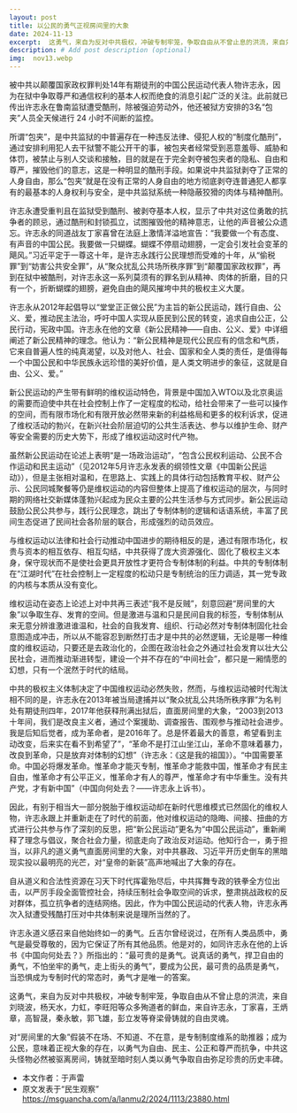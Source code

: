 ```yaml
---
layout: post
title: 以公民的勇气正视房间里的大象
date: 2024-11-13
excerpt:  这勇气，来自为反对中共极权，冲破专制牢笼，争取自由从不曾止息的洪流，来自刘晓波，杨天水，力虹，李旺阳等众多殉道者的鲜血，来自许志永，丁家喜，王炳章，高智晟，秦永敏，郭飞雄，彭立发等脊梁骨铸就的自由灵魂。
description: # Add post description (optional)
img:  nov13.webp
---
```


被中共以颠覆国家政权罪判处14年有期徒刑的中国公民运动代表人物许志永，因为在狱中争取尊严和通信权利的基本人权而绝食的消息引起广泛的关注。此前就已传出许志永在鲁南监狱遭受酷刑，除被强迫劳动外，他还被狱方安排的3名“包夹”人员全天候进行 24 小时不间断的监控。

所谓“包夹”，是中共监狱的中普遍存在一种违反法律、侵犯人权的“制度化酷刑”，通过安排利用犯人去干狱警不能公开干的事，被包夹者经常受到恶意羞辱、威胁和体罚，被禁止与别人交谈和接触，目的就是在于完全剥夺被包夹者的隐私、自由和尊严，摧毁他们的意志，这是一种明显的酷刑手段。如果说中共监狱剥夺了正常的人身自由，那么“包夹”就是在没有正常的人身自由的地方彻底剥夺连普通犯人都享有的最基本的人身权利与安全，是中共监狱系统一种隐蔽狡猾的肉体与精神酷刑。

许志永遭受重判且在监狱受到酷刑、被剥夺基本人权，显示了中共对这位勇敢的抗争者的顾忌，通过酷刑和封锁孤立，试图摧毁他的精神意志，让他的声音被公众遗忘。许志永的同道战友丁家喜曾在法庭上激情洋溢地宣告：“我要做一个有态度、有声音的中国公民。我要做一只蝴蝶。蝴蝶不停扇动翅膀，一定会引发社会变革的飓风。”习近平定于一尊这十年，是许志永践行公民理想而受难的十年，从“偷税罪”到“妨害公共安全罪”，从“聚众扰乱公共场所秩序罪”到“颠覆国家政权罪”，再到在狱中被酷刑，对许志永这一系列莫须有的罪名到从精神、肉体的折磨，目的只有一个，折断蝴蝶的翅膀，避免自由的飓风摧垮中共的极权主义大厦。

许志永从2012年起倡导以“堂堂正正做公民”为主旨的新公民运动，践行自由、公义、爱，推动民主法治，呼吁中国人实现从臣民到公民的转变，追求自由公正，公民行动，宪政中国。许志永在他的文章《新公民精神——自由、公义、爱》中详细阐述了新公民精神的理念。他认为：“新公民精神是现代公民应有的信念和气质，它来自普遍人性的纯真渴望，以及对他人、社会、国家和全人类的责任，是值得每一个中国公民和中华民族永远珍惜的美好价值，是人类文明进步的象征，这就是自由、公义、爱。”

新公民运动的产生带有鲜明的维权运动特色，背景是中国加入WTO以及北京奥运的需要而迫使中共在社会控制上作了一定程度的松动，给社会带来了一些可以操作的空间，而有限市场化和有限开放必然带来新的利益格局和更多的权利诉求，促进了维权活动的勃兴，在新兴社会阶层迫切的公共生活表达、参与以维护生命、财产等安全需要的历史大势下，形成了维权运动这时代产物。

虽然新公民运动在论述上表明“是一场政治运动”，“包含公民权利运动、公民不合作运动和民主运动”（见2012年5月许志永发表的纲领性文章《中国新公民运动》），但是主张相对温和，在思路上、实践上的具体行动包括教育平权、财产公示、公民同城聚餐等仍是维权运动的内容但整体上提高了维权运动的层次，与同时期的网络社交新媒体蓬勃兴起成为民众主要的公共生活参与方式同步。新公民运动鼓励公民公共参与，践行公民理念，跳出了专制体制的逻辑和话语系统，丰富了民间生态促进了民间社会各阶层的联合，形成强烈的动员效应。

与维权运动以法律和社会行动推动中国进步的期待相反的是，通过有限市场化，权贵与资本的相互依存、相互勾结，中共获得了庞大资源强化、固化了极权主义本身，保守现状而不是使社会更具开放性才更符合专制体制的利益。中共的专制体制在“江湖时代”在社会控制上一定程度的松动只是专制统治的压力调适，其一党专政的内核与本质从没有变化。

维权运动在姿态上论述上对中共再三表述“我不是反贼”，刻意回避“房间里的大象”以争取生存、发育的空间。但是激进与温和只是民间自我的标签，专制体制从来无意分辨谁激进谁温和，社会的自我发育、组织、行动必然对专制体制固化社会意图造成冲击，所以从不能容忍到断然打击才是中共的必然逻辑，无论是哪一种维度的维权运动，只要还是去政治化的，企图在政治社会之外通过社会发育以壮大公民社会，进而推动渐进转型，建设一个并不存在的“中间社会”，都只是一厢情愿的幻想，只有一个泯然于时代的结局。

中共的极权主义体制决定了中国维权运动必然失败，然而，与维权运动被时代淘汰相不同的是，许志永在2013年被当局逮捕并以“聚众扰乱公共场所秩序罪”为名判处有期徒刑四年，2017年他获释刑满出狱后，直面房间里的大象，“2003到2013十年间，我们是改良主义者，通过个案援助、调查报告、围观参与推动社会进步。我是后知后觉者，成为革命者，是2016年了。总是怀着最大的善意，希望看到主动改变，后来实在看不到希望了”，“革命不是打江山坐江山，革命不意味着暴力，改良到革命，只是放弃对体制的幻想”（许志永：《这是我的祖国》）。“中国需要革命。中国必将爆发革命。惟革命才能灭专制，惟革命才能救中国，惟革命才有民主自由，惟革命才有公平正义，惟革命才有人的尊严，惟革命才有中华重生。没有共产党，才有新中国”（中国向何处去？——许志永上诉书）。

因此，有别于相当大一部分脱胎于维权运动却在新时代思维模式已然固化的维权人物，许志永跟上并重新走在了时代的前面，他对维权运动的隐晦、间接、扭曲的方式进行公共参与作了深刻的反思，把“新公民运动”更名为“中国公民运动”，重新阐释了理念与倡议，聚合社会力量，彻底走向了政治反对运动。他知行合一，勇于担当，以非凡的道义勇气直面房间里的大象，对中共暴政、习近平开历史倒车的黑暗现实投以最明亮的光芒，对“皇帝的新装”高声地喊出了大象的存在。

自从道义和合法性资源在习天下时代挥霍殆尽后，中共挥舞专政的铁拳全方位出击，以严厉手段全面管控社会，持续压制社会争取空间的诉求，整肃挑战政权的反对群体，孤立抗争者的连结网络。因此，作为中国公民运动的代表人物，许志永再次入狱遭受残酷打压对中共体制来说是理所当然的了。

许志永道义感召来自他始终如一的勇气。丘吉尔曾经说过，在所有人类品质中，勇气是最受尊敬的，因为它保证了所有其他品质。他是对的，如同许志永在他的上诉书《中国向何处去？》所指出的：“最可贵的是勇气。说真话的勇气，捍卫自由的勇气，不怕坐牢的勇气，走上街头的勇气”，要成为公民，最可贵的品质是勇气，当恐惧成为专制时代的常态时，勇气才是唯一的答案。

这勇气，来自为反对中共极权，冲破专制牢笼，争取自由从不曾止息的洪流，来自刘晓波，杨天水，力虹，李旺阳等众多殉道者的鲜血，来自许志永，丁家喜，王炳章，高智晟，秦永敏，郭飞雄，彭立发等脊梁骨铸就的自由灵魂。

对“房间里的大象”假装不在场、不知道、不在意，是专制制度维系的助推器；成为公民，意味着正视大象的存在，以勇气为自由、民主、公正和尊严而抗争，中共这头怪物必然被驱离房间，铸就至暗时刻人类以勇气争取自由弥足珍贵的历史丰碑。

- 本文作者：于声雷
- 原文发表于“民生观察”  https://msguancha.com/a/lanmu2/2024/1113/23880.html

